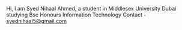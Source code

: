 Hi, 
  I am Syed Nihaal Ahmed, a student in Middlesex University Dubai studying Bsc Honours Information Technology
  Contact - syednihaal5@gmail.com

